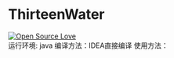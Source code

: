 # ThirteenWater
[![Open Source Love](https://badges.frapsoft.com/os/v2/open-source.svg?v=103)](https://github.com/ellerbrock/open-source-badge/)  
运行环境: java
编译方法：IDEA直接编译
使用方法：
